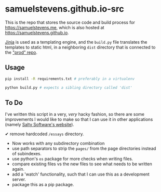 # samuelstevens.github.io-src

This is the repo that stores the source code and build process for https://samuelstevens.me, which is also hosted at https://samuelstevens.github.io.

[Jinja](http://jinja.pocoo.org/) is used as a templating engine, and the `build.py` file translates the templates to static html, in a neighboring `dist` directory that is connected to the ["prod" repo](https://github.com/samuelstevens/samuelstevens.github.io).

## Usage
```bash
pip install -R requirements.txt # preferably in a virtualenv

python build.py # expects a sibling directory called 'dist'
```

## To Do

I've written this script in a very, _very_ hacky fashion, so there are some improvements I would like to make so that I can use it in other applications (namely [Salty Software's website](https://www.salty.software)).

 ✔ remove hardcoded `/essays` directory.
  - Now works with any subdirectory combination
- use path separators to strip the `pages/` from the page directories instead of subindexes.
- use python's `os` package for more checks when writing files.
- compare existing files vs the new files to see what needs to be written again.
- add a 'watch' functionality, such that I can use this as a development server.
- package this as a pip package.
